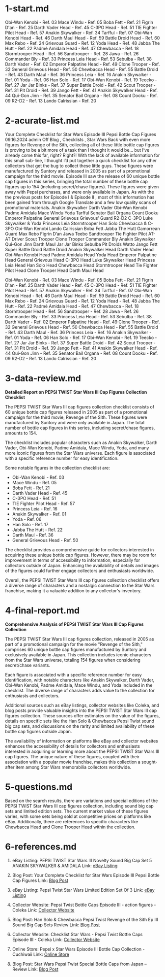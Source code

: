 

# 1-start.md

Obi-Wan Kenobi - Ref. 03
Mace Windu - Ref. 05
Boba Fett - Ref. 21
Figrin D'an - Ref. 25
Darth Vader Head - Ref. 45
C-3PO Head - Ref. 51
TIE Fighter Pilot Head - Ref. 57
Anakin Skywalker - Ref. 34
Tarfful - Ref. 07
Obi-Wan Kenobi Head - Ref. 46
Darth Maul Head - Ref. 59
Battle Droid Head - Ref. 60
Max Rebo - Ref. 24
Grievous Guard - Ref. 12
Yoda Head - Ref. 48
Jabba The Hutt - Ref. 22
Padmé Amidala Head - Ref. 47
Chewbacca - Ref. 18
Stormtrooper Head - Ref. 56
Sandtrooper - Ref. 28
Jawa - Ref. 26
Commander Bly - Ref. 33
Princess Leia Head - Ref. 53
Sebulba - Ref. 38
Darth Vader - Ref. 02
Emperor Palpatine Head - Ref. 49
Clone Trooper - Ref. 32
General Grievous Head - Ref. 50
Chewbacca Head - Ref. 55
Battle Droid - Ref. 43
Darth Maul - Ref. 36
Princess Leia - Ref. 16
Anakin Skywalker - Ref. 01
Yoda - Ref. 06
Han Solo - Ref. 17
Obi-Wan Kenobi - Ref. 19
Teecko - Ref. 27
Jar Jar Binks - Ref. 37
Super Battle Droid - Ref. 42
Scout Trooper - Ref. 31
Pit Droid - Ref. 39
Jango Fett - Ref. 41
Anakin Skywalker Head - Ref. 44
Qui-Gon Jinn - Ref. 35
Senator Bail Organa - Ref. 08
Count Dooku - Ref. 09
R2-D2 - Ref. 13
Lando Calrissian - Ref. 20



# 2-acurate-list.md

Your Complete Checklist for Star Wars Episode III Pepsi Bottle Cap Figures
09.16.2024
admin
Off
Blog , Checklists , Star Wars
Back with even more figures for Revenge of the Sith, collecting all of these little bottle cap figures is proving to be a bit more of a task than I thought it would be… but I’ve already come this far, right? Right?! With the lack of available information for this small sub-line, I thought I’d put together a quick checklist for any other collectors that get the bug to collect these little guys. These figures were manufactured by Suntory and released in 2005 as part of a promotional campaign for the third movie. Episode III saw the release of 60 unique bottle cap figures in this series, bringing the total number of these bottle cap figures up to 154 (including secret/chase figures). These figures were given away with Pepsi purchases, and were only available in Japan. As with the the previous posts for Episode I & Episode II , most of this information has been gained from through Google Translate and a few low quality scans of promotional materials. Anakin Skywalker Darth Vader Obi-Wan Kenobi Padme Amidala Mace Windu Yoda Tarfful Senator Bail Organa Count Dooku Emperor Palpatine General Grievous Grievous’ Guard R2-D2 C-3PO Luke Skywalker & Yoda Princess Leia Stormtrooper Han Solo Chewbacca & C-3PO Obi-Wan Kenobi Lando Calrissian Boba Fett Jabba The Hutt Gamorrean Guard Max Rebo Figrin D’an Jawa Teebo Sandtrooper Tie Fighter Pilot AT-AT Driver Scout Trooper Clone Trooper Commander Bly Anakin Skywalker Qui-Gon Jinn Darth Maul Jar Jar Binks Sebulba Pit Droids Watto Jango Fett Super Battle Droid Battle Droid Anakin Skywalker Head Darth Vader Head Obi-Wan Kenobi Head Padme Amidala Head Yoda Head Emperor Palpatine Head General Grievous Head C-3PO Head Luke Skywalker Head Princess Leia Head Han Solo Head Chewbacca Head Stormtrooper Head Tie Fighter Pilot Head Clone Trooper Head Darth Maul Head

Obi-Wan Kenobi - Ref. 03
Mace Windu - Ref. 05
Boba Fett - Ref. 21
Figrin D'an - Ref. 25
Darth Vader Head - Ref. 45
C-3PO Head - Ref. 51
TIE Fighter Pilot Head - Ref. 57
Anakin Skywalker - Ref. 34
Tarfful - Ref. 07
Obi-Wan Kenobi Head - Ref. 46
Darth Maul Head - Ref. 59
Battle Droid Head - Ref. 60
Max Rebo - Ref. 24
Grievous Guard - Ref. 12
Yoda Head - Ref. 48
Jabba The Hutt - Ref. 22
Padmé Amidala Head - Ref. 47
Chewbacca - Ref. 18
Stormtrooper Head - Ref. 56
Sandtrooper - Ref. 28
Jawa - Ref. 26
Commander Bly - Ref. 33
Princess Leia Head - Ref. 53
Sebulba - Ref. 38
Darth Vader - Ref. 02
Emperor Palpatine Head - Ref. 49
Clone Trooper - Ref. 32
General Grievous Head - Ref. 50
Chewbacca Head - Ref. 55
Battle Droid - Ref. 43
Darth Maul - Ref. 36
Princess Leia - Ref. 16
Anakin Skywalker - Ref. 01
Yoda - Ref. 06
Han Solo - Ref. 17
Obi-Wan Kenobi - Ref. 19
Teecko - Ref. 27
Jar Jar Binks - Ref. 37
Super Battle Droid - Ref. 42
Scout Trooper - Ref. 31
Pit Droid - Ref. 39
Jango Fett - Ref. 41
Anakin Skywalker Head - Ref. 44
Qui-Gon Jinn - Ref. 35
Senator Bail Organa - Ref. 08
Count Dooku - Ref. 09
R2-D2 - Ref. 13
Lando Calrissian - Ref. 20



# 3-data-review.md

**Detailed Report on PEPSI TWIST Star Wars III Cap Figures Collection Checklist**

The PEPSI TWIST Star Wars III cap figures collection checklist consists of 60 unique bottle cap figures released in 2005 as part of a promotional campaign for the third movie, Revenge of the Sith. These figures were manufactured by Suntory and were only available in Japan. The total number of bottle cap figures in this series, including secret/chase figures, amounts to 154.

The checklist includes popular characters such as Anakin Skywalker, Darth Vader, Obi-Wan Kenobi, Padme Amidala, Mace Windu, Yoda, and many more iconic figures from the Star Wars universe. Each figure is associated with a specific reference number for easy identification.

Some notable figures in the collection checklist are:
- Obi-Wan Kenobi - Ref. 03
- Mace Windu - Ref. 05
- Boba Fett - Ref. 21
- Darth Vader Head - Ref. 45
- C-3PO Head - Ref. 51
- TIE Fighter Pilot Head - Ref. 57
- Princess Leia - Ref. 16
- Anakin Skywalker - Ref. 01
- Yoda - Ref. 06
- Han Solo - Ref. 17
- Jabba The Hutt - Ref. 22
- Darth Maul - Ref. 36
- General Grievous Head - Ref. 50

The checklist provides a comprehensive guide for collectors interested in acquiring these unique bottle cap figures. However, there may be room for improvement in terms of accessibility to information, especially for collectors outside of Japan. Enhancing the availability of details and images of the figures could further engage collectors and enthusiasts worldwide.

Overall, the PEPSI TWIST Star Wars III cap figures collection checklist offers a diverse range of characters and a nostalgic connection to the Star Wars franchise, making it a valuable addition to any collector's inventory.



# 4-final-report.md

**Comprehensive Analysis of PEPSI TWIST Star Wars III Cap Figures Collection**

The PEPSI TWIST Star Wars III cap figures collection, released in 2005 as part of a promotional campaign for the movie "Revenge of the Sith," comprises 60 unique bottle cap figures manufactured by Suntory and exclusively available in Japan. This collection includes iconic characters from the Star Wars universe, totaling 154 figures when considering secret/chase variants.

Each figure is associated with a specific reference number for easy identification, with notable characters like Anakin Skywalker, Darth Vader, Obi-Wan Kenobi, Padme Amidala, Mace Windu, and Yoda included in the checklist. The diverse range of characters adds value to the collection for enthusiasts and collectors.

Additional sources such as eBay listings, collector websites like Coleka, and blog posts provide valuable insights into the PEPSI TWIST Star Wars III cap figures collection. These sources offer estimates on the value of the figures, details on specific sets like the Han Solo & Chewbacca Pepsi Twist sound big cap sets, and discussions on the rarity and limited availability of these bottle cap figures outside Japan.

The availability of information on platforms like eBay and collector websites enhances the accessibility of details for collectors and enthusiasts interested in acquiring or learning more about the PEPSI TWIST Star Wars III cap figures. The unique nature of these figures, coupled with their association with a popular movie franchise, makes this collection a sought-after item among Star Wars memorabilia collectors worldwide.



# 5-questions.md

Based on the search results, there are variations and special editions of the PEPSI TWIST Star Wars III cap figures collection, including sound big cap sets and limited edition sets. The current market value of these figures varies, with some sets being sold at competitive prices on platforms like eBay. Additionally, there are references to specific characters like Chewbacca Head and Clone Trooper Head within the collection.



# 6-references.md

1. eBay Listing: PEPSI TWIST Star Wars III Novelty Sound Big Cap Set 5 ANAKIN SKYWALKER & AMIDALA
Link: [eBay Listing](https://www.ebay.com/itm/204068338957)

2. Blog Post: Your Complete Checklist for Star Wars Episode III Pepsi Bottle Cap Figures
Link: [Blog Post](https://plastiqueboutique.com/your-complete-checklist-for-star-wars-episode-iii-pepsi-bottle-cap-figures/)

3. eBay Listing: Pepsi Twist Star Wars Limited Edition Set Of 3
Link: [eBay Listing](https://www.ebay.com/itm/405296363360)

4. Collector Website: Pepsi Twist Bottle Caps Episode III - action figures - Coleka
Link: [Collector Website](https://www.coleka.com/en/collector-action-figures/star-wars-action-figures/pepsi-twist/pepsi-twist-bottle-caps-episode-iii_r13401)

5. Blog Post: Han Solo & Chewbacca Pepsi Twist Revenge of the Sith Ep III Sound Big Cap Sets Review
Link: [Blog Post](https://starwarsshrine.wordpress.com/2012/01/26/han-solo-chewbacca-pepsi-twist-revenge-of-the-sith-ep-iii-sound-big-cap-sets-review-posted-on-june-28-2011/)

6. Collector Website: Checklist Star Wars - Pepsi Twist Bottle Caps Episode III - Coleka
Link: [Collector Website](https://www.coleka.com/en/star-wars_t3875?id_rubrique=13401)

7. Online Store: Pepsi x Star Wars Episode III Bottle Cap Collection - Cuchiwaii
Link: [Online Store](https://cuchiwaii.com/products/pepsi-x-star-wars-episode-iii-bottle-cap-collection)

8. Blog Post: Star Wars Pepsi Twist Special Bottle Caps from Japan – Review
Link: [Blog Post](https://starwarsshrine.wordpress.com/2011/06/25/star-wars-pepsi-twist-special-bottle-caps-from-japan-review/)

